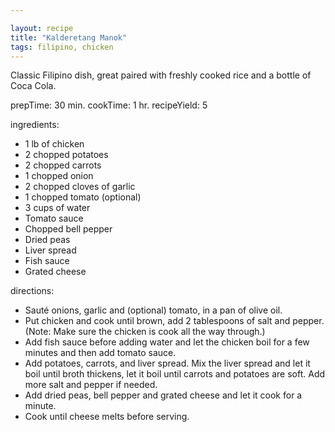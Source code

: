 ```yaml
---

layout: recipe
title: "Kalderetang Manok"
tags: filipino, chicken
---
```


Classic Filipino dish, great paired with freshly cooked rice and a bottle of Coca Cola.

prepTime: 30 min.
cookTime: 1 hr.
recipeYield: 5

ingredients:
- 1 lb of chicken
- 2 chopped potatoes
- 2 chopped carrots
- 1 chopped onion
- 2 chopped cloves of garlic
- 1 chopped tomato (optional)
- 3 cups of water
- Tomato sauce
- Chopped bell pepper
- Dried peas
- Liver spread
- Fish sauce
- Grated cheese

directions:
- Sauté onions, garlic and (optional) tomato, in a pan of olive oil.
- Put chicken and cook until brown, add 2 tablespoons of salt and pepper. (Note: Make sure the chicken is cook all the way through.)
- Add fish sauce before adding water and let the chicken boil for a few minutes and then add tomato sauce.
- Add potatoes, carrots, and liver spread. Mix the liver spread and let it boil until broth thickens, let it boil until carrots and potatoes are soft. Add more salt and pepper if needed.
- Add dried peas, bell pepper and grated cheese and let it cook for a minute.
- Cook until cheese melts before serving.
